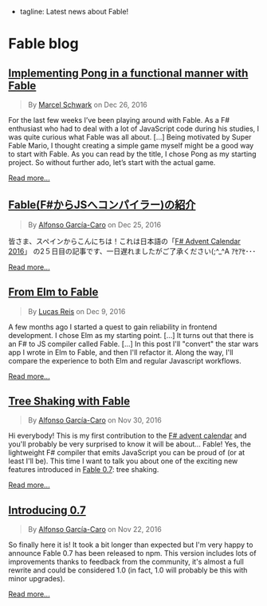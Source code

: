  - tagline: Latest news about Fable!

# Fable blog


## [Implementing Pong in a functional manner with Fable](http://oopbase.de/implementing-pong-in-a-functional-manner-with-fable/)

> By [Marcel Schwark](https://twitter.com/oopbase) on Dec 26, 2016

For the last few weeks I’ve been playing around with Fable. As a F# enthusiast who had to deal with a lot of JavaScript code during his studies, I was quite curious what Fable was all about. [...]
Being motivated by Super Fable Mario, I thought creating a simple game myself might be a good way to start with Fable. As you can read by the title, I chose Pong as my starting project. So without further ado, let’s start with the actual game.

[Read more...](http://oopbase.de/implementing-pong-in-a-functional-manner-with-fable/)

## [Fable(F#からJSへコンパイラー)の紹介](blog/Fable-shoukai.html)

> By [Alfonso García-Caro](https://twitter.com/alfonsogcnunez) on Dec 25, 2016

皆さま、スペインからこんにちは！これは日本語の「[F# Advent Calendar 2016](http://qiita.com/advent-calendar/2016/fsharp)」
の2５日目の記事です、一日遅れましたがご了承ください(;^_^A ｱｾｱｾ･･･

[Read more...](blog/Fable-shoukai.html)

## [From Elm to Fable](http://lucasmreis.github.io/blog/from-elm-to-fable/)

> By [Lucas Reis](https://twitter.com/iamlucasmreis) on Dec 9, 2016

A few months ago I started a quest to gain reliability in frontend development. I chose Elm as my starting point. [...]
It turns out that there is an F# to JS compiler called Fable. [...] In this post I'll "convert" the star wars app I wrote in Elm to Fable, and then I'll refactor it.
Along the way, I'll compare the experience to both Elm and regular Javascript workflows.

[Read more...](http://lucasmreis.github.io/blog/from-elm-to-fable/)

## [Tree Shaking with Fable](blog/Tree-shaking.html)

> By [Alfonso García-Caro](https://twitter.com/alfonsogcnunez) on Nov 30, 2016

Hi everybody! This is my first contribution to the [F# advent calendar](https://sergeytihon.wordpress.com/2016/10/23/f-advent-calendar-in-english-2016/) and you'll probably be very surprised to know it will be about... Fable! Yes, the lightweight F# compiler that emits JavaScript you can be proud of (or at least I'll be). This time I want to talk you about one of the exciting new features introduced in [Fable 0.7](blog/Introducing-0-7.html): tree shaking.

[Read more...](blog/Tree-shaking.html)

## [Introducing 0.7](blog/Introducing-0-7.html)

> By [Alfonso García-Caro](https://twitter.com/alfonsogcnunez) on Nov 22, 2016

So finally here it is! It took a bit longer than expected but I'm very happy to announce Fable 0.7 has been released to npm. This version includes lots of improvements thanks to feedback from the community, it's almost a full rewrite and could be considered 1.0 (in fact, 1.0 will probably be this with minor upgrades).

[Read more...](blog/Introducing-0-7.html)